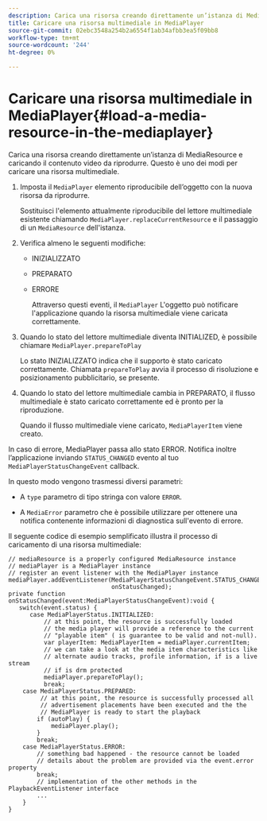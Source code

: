 ```yaml
---
description: Carica una risorsa creando direttamente un’istanza di MediaResource e caricando il contenuto video da riprodurre. Questo è uno dei modi per caricare una risorsa multimediale.
title: Caricare una risorsa multimediale in MediaPlayer
source-git-commit: 02ebc3548a254b2a6554f1ab34afbb3ea5f09bb8
workflow-type: tm+mt
source-wordcount: '244'
ht-degree: 0%

---
```


# Caricare una risorsa multimediale in MediaPlayer{#load-a-media-resource-in-the-mediaplayer}

Carica una risorsa creando direttamente un’istanza di MediaResource e caricando il contenuto video da riprodurre. Questo è uno dei modi per caricare una risorsa multimediale.

1. Imposta il `MediaPlayer` elemento riproducibile dell’oggetto con la nuova risorsa da riprodurre.

   Sostituisci l&#39;elemento attualmente riproducibile del lettore multimediale esistente chiamando `MediaPlayer.replaceCurrentResource` e il passaggio di un `MediaResource` dell&#39;istanza.

1. Verifica almeno le seguenti modifiche:

   * INIZIALIZZATO
   * PREPARATO
   * ERRORE

     Attraverso questi eventi, il `MediaPlayer` L&#39;oggetto può notificare l&#39;applicazione quando la risorsa multimediale viene caricata correttamente.

1. Quando lo stato del lettore multimediale diventa INITIALIZED, è possibile chiamare `MediaPlayer.prepareToPlay`

   Lo stato INIZIALIZZATO indica che il supporto è stato caricato correttamente. Chiamata `prepareToPlay` avvia il processo di risoluzione e posizionamento pubblicitario, se presente.

1. Quando lo stato del lettore multimediale cambia in PREPARATO, il flusso multimediale è stato caricato correttamente ed è pronto per la riproduzione.

   Quando il flusso multimediale viene caricato, `MediaPlayerItem` viene creato.

In caso di errore, MediaPlayer passa allo stato ERROR. Notifica inoltre l’applicazione inviando `STATUS_CHANGED` evento al tuo `MediaPlayerStatusChangeEvent` callback.

In questo modo vengono trasmessi diversi parametri:
* A `type` parametro di tipo stringa con valore `ERROR`.

* A `MediaError` parametro che è possibile utilizzare per ottenere una notifica contenente informazioni di diagnostica sull&#39;evento di errore.


<!--<a id="example_3774607C6F08473282CF0CB7F3D82373"></a>-->

Il seguente codice di esempio semplificato illustra il processo di caricamento di una risorsa multimediale:

```
// mediaResource is a properly configured MediaResource instance 
// mediaPlayer is a MediaPlayer instance 
// register an event listener with the MediaPlayer instance 
mediaPlayer.addEventListener(MediaPlayerStatusChangeEvent.STATUS_CHANGED,  
                             onStatusChanged); 
private function onStatusChanged(event:MediaPlayerStatusChangeEvent):void { 
   switch(event.status) { 
      case MediaPlayerStatus.INITIALIZED: 
          // at this point, the resource is successfully loaded 
          // the media player will provide a reference to the current 
          // "playable item" ( is guarantee to be valid and not-null). 
          var playerItem: MediaPlayerItem = mediaPlayer.currentItem; 
          // we can take a look at the media item characteristics like 
          // alternate audio tracks, profile information, if is a live stream 
          // if is drm protected 
          mediaPlayer.prepareToPlay(); 
          break; 
    case MediaPlayerStatus.PREPARED: 
         // at this point, the resource is successfully processed all  
         // advertisement placements have been executed and the the  
         // MediaPlayer is ready to start the playback 
        if (autoPlay) { 
            mediaPlayer.play(); 
        } 
        break; 
    case MediaPlayerStatus.ERROR: 
        // something bad happened - the resource cannot be loaded 
        // details about the problem are provided via the event.error property 
        break; 
        // implementation of the other methods in the PlaybackEventListener interface 
        ... 
    } 
}
```
